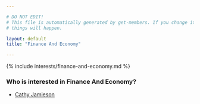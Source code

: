 ```yaml
---

# DO NOT EDIT!
# This file is automatically generated by get-members. If you change it, bad
# things will happen.

layout: default
title: "Finance And Economy"

---
```


{% include interests/finance-and-economy.md %}

### Who is interested in Finance And Economy?


* [Cathy Jamieson](../members/cathy-jamieson.html)
